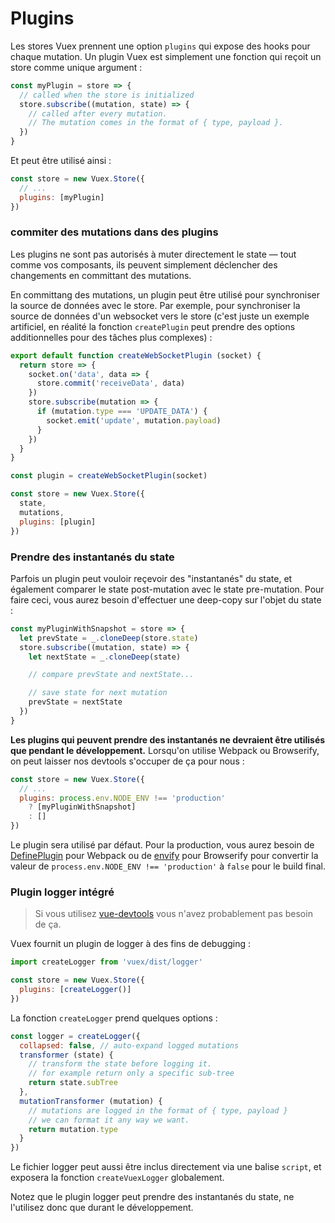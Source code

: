 # Plugins

Les stores Vuex prennent une option `plugins` qui expose des hooks pour chaque mutation. Un plugin Vuex est simplement une fonction qui reçoit un store comme unique argument :

``` js
const myPlugin = store => {
  // called when the store is initialized
  store.subscribe((mutation, state) => {
    // called after every mutation.
    // The mutation comes in the format of { type, payload }.
  })
}
```

Et peut être utilisé ainsi :

``` js
const store = new Vuex.Store({
  // ...
  plugins: [myPlugin]
})
```

### commiter des mutations dans des plugins

Les plugins ne sont pas autorisés à muter directement le state &mdash; tout comme vos composants, ils peuvent simplement déclencher des changements en committant des mutations.

En committang des mutations, un plugin peut être utilisé pour synchroniser la source de données avec le store. Par exemple, pour synchroniser la source de données d'un websocket vers le store (c'est juste un exemple artificiel, en réalité la fonction `createPlugin` peut prendre des options additionnelles pour des tâches plus complexes) :

``` js
export default function createWebSocketPlugin (socket) {
  return store => {
    socket.on('data', data => {
      store.commit('receiveData', data)
    })
    store.subscribe(mutation => {
      if (mutation.type === 'UPDATE_DATA') {
        socket.emit('update', mutation.payload)
      }
    })
  }
}
```

``` js
const plugin = createWebSocketPlugin(socket)

const store = new Vuex.Store({
  state,
  mutations,
  plugins: [plugin]
})
```

### Prendre des instantanés du state

Parfois un plugin peut vouloir reçevoir des "instantanés" du state, et également comparer le state post-mutation avec le state pre-mutation. Pour faire ceci, vous aurez besoin d'effectuer une deep-copy sur l'objet du state :

``` js
const myPluginWithSnapshot = store => {
  let prevState = _.cloneDeep(store.state)
  store.subscribe((mutation, state) => {
    let nextState = _.cloneDeep(state)

    // compare prevState and nextState...

    // save state for next mutation
    prevState = nextState
  })
}
```

**Les plugins qui peuvent prendre des instantanés ne devraient être utilisés que pendant le développement.** Lorsqu'on utilise Webpack ou Browserify, on peut laisser nos devtools s'occuper de ça pour nous :

``` js
const store = new Vuex.Store({
  // ...
  plugins: process.env.NODE_ENV !== 'production'
    ? [myPluginWithSnapshot]
    : []
})
```

Le plugin sera utilisé par défaut. Pour la production, vous aurez besoin de [DefinePlugin](https://webpack.github.io/docs/list-of-plugins.html#defineplugin) pour Webpack ou de [envify](https://github.com/hughsk/envify) pour Browserify pour convertir la valeur de `process.env.NODE_ENV !== 'production'` à `false` pour le build final.

### Plugin logger intégré

> Si vous utilisez [vue-devtools](https://github.com/vuejs/vue-devtools) vous n'avez probablement pas besoin de ça.

Vuex fournit un plugin de logger à des fins de debugging :

``` js
import createLogger from 'vuex/dist/logger'

const store = new Vuex.Store({
  plugins: [createLogger()]
})
```

La fonction `createLogger` prend quelques options :

``` js
const logger = createLogger({
  collapsed: false, // auto-expand logged mutations
  transformer (state) {
    // transform the state before logging it.
    // for example return only a specific sub-tree
    return state.subTree
  },
  mutationTransformer (mutation) {
    // mutations are logged in the format of { type, payload }
    // we can format it any way we want.
    return mutation.type
  }
})
```

Le fichier logger peut aussi être inclus directement via une balise `script`, et exposera la fonction `createVuexLogger` globalement.

Notez que le plugin logger peut prendre des instantanés du state, ne l'utilisez donc que durant le développement.
